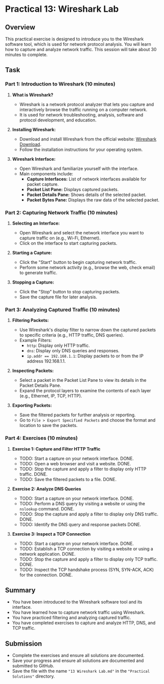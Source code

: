 # Practical 13: Wireshark Lab

## Overview

This practical exercise is designed to introduce you to the Wireshark software tool, which is used for network protocol analysis. You will learn how to capture and analyze network traffic. This session will take about 30 minutes to complete.

## Task

### Part 1: Introduction to Wireshark (10 minutes)

1. **What is Wireshark?**
   - Wireshark is a network protocol analyzer that lets you capture and interactively browse the traffic running on a computer network.
   - It is used for network troubleshooting, analysis, software and protocol development, and education.

2. **Installing Wireshark:**
   - Download and install Wireshark from the official website: [Wireshark Download](https://www.wireshark.org/download.html).
   - Follow the installation instructions for your operating system.

3. **Wireshark Interface:**
   - Open Wireshark and familiarize yourself with the interface.
   - Main components include:
     - **Capture Interfaces:** List of network interfaces available for packet capture.
     - **Packet List Pane:** Displays captured packets.
     - **Packet Details Pane:** Shows details of the selected packet.
     - **Packet Bytes Pane:** Displays the raw data of the selected packet.

### Part 2: Capturing Network Traffic (10 minutes)

1. **Selecting an Interface:**
   - Open Wireshark and select the network interface you want to capture traffic on (e.g., Wi-Fi, Ethernet).
   - Click on the interface to start capturing packets.

2. **Starting a Capture:**
   - Click the "Start" button to begin capturing network traffic.
   - Perform some network activity (e.g., browse the web, check email) to generate traffic.

3. **Stopping a Capture:**
   - Click the "Stop" button to stop capturing packets.
   - Save the capture file for later analysis.

### Part 3: Analyzing Captured Traffic (10 minutes)

1. **Filtering Packets:**
   - Use Wireshark's display filter to narrow down the captured packets to specific criteria (e.g., HTTP traffic, DNS queries).
   - Example Filters:
     - `http`: Display only HTTP traffic.
     - `dns`: Display only DNS queries and responses.
     - `ip.addr == 192.168.1.1`: Display packets to or from the IP address 192.168.1.1.

2. **Inspecting Packets:**
   - Select a packet in the Packet List Pane to view its details in the Packet Details Pane.
   - Expand the protocol layers to examine the contents of each layer (e.g., Ethernet, IP, TCP, HTTP).

3. **Exporting Packets:**
   - Save the filtered packets for further analysis or reporting.
   - Go to `File > Export Specified Packets` and choose the format and location to save the packets.

### Part 4: Exercises (10 minutes)

1. **Exercise 1: Capture and Filter HTTP Traffic**
   - TODO: Start a capture on your network interface. DONE.
   - TODO: Open a web browser and visit a website. DONE.
   - TODO: Stop the capture and apply a filter to display only HTTP traffic. DONE.
   - TODO: Save the filtered packets to a file. DONE.

2. **Exercise 2: Analyze DNS Queries**
   - TODO: Start a capture on your network interface. DONE.
   - TODO: Perform a DNS query by visiting a website or using the `nslookup` command. DONE.
   - TODO: Stop the capture and apply a filter to display only DNS traffic. DONE.
   - TODO: Identify the DNS query and response packets DONE.

3. **Exercise 3: Inspect a TCP Connection**
   - TODO: Start a capture on your network interface. DONE.
   - TODO: Establish a TCP connection by visiting a website or using a network application. DONE.
   - TODO: Stop the capture and apply a filter to display only TCP traffic. DONE.
   - TODO: Inspect the TCP handshake process (SYN, SYN-ACK, ACK) for the connection. DONE.

## Summary

- You have been introduced to the Wireshark software tool and its interface.
- You have learned how to capture network traffic using Wireshark.
- You have practiced filtering and analyzing captured traffic.
- You have completed exercises to capture and analyze HTTP, DNS, and TCP traffic.

## Submission

- Complete the exercises and ensure all solutions are documented.
- Save your progress and ensure all solutions are documented and submitted to GitHub.
- Save the file with the name `"13 Wireshark Lab.md"` in the `"Practical Solutions"` directory.
